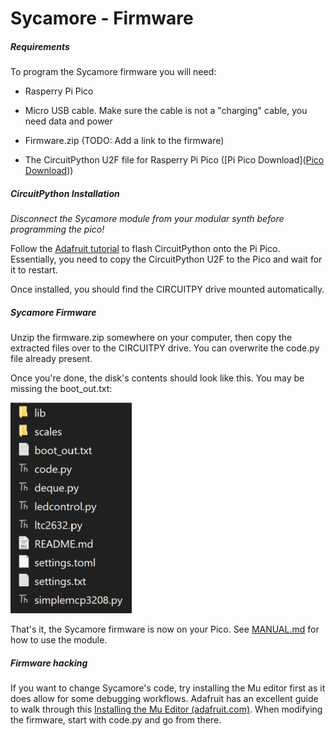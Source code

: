 # Sycamore - Firmware

##### Requirements

To program the Sycamore firmware you will need:

- Rasperry Pi Pico

- Micro USB cable. Make sure the cable is not a "charging" cable, you need data and power

- Firmware.zip (TODO: Add a link to the firmware)

- The CircuitPython U2F file for Rasperry Pi Pico ([Pi Pico Download]([Pico Download](https://circuitpython.org/board/raspberry_pi_pico/)))

##### CircuitPython Installation

*Disconnect the Sycamore module from your modular synth before programming the pico!*

Follow the [Adafruit tutorial]((https://learn.adafruit.com/getting-started-with-raspberry-pi-pico-circuitpython/circuitpython)) to flash CircuitPython onto the Pi Pico. Essentially, you need to copy the CircuitPython U2F to the Pico and wait for it to restart.

Once installed, you should find the CIRCUITPY drive mounted automatically.

##### Sycamore Firmware

Unzip the firmware.zip somewhere on your computer, then copy the extracted files over to the CIRCUITPY drive. You can overwrite the code.py file already present.

Once you're done, the disk's contents should look like this. You may be missing the boot_out.txt:

![](images/firmware.png)

That's it, the Sycamore firmware is now on your Pico. See [MANUAL.md](MANUAL.md) for how to use the module.



##### Firmware hacking

If you want to change Sycamore's code, try installing the Mu editor first as it does allow for some debugging workflows. Adafruit has an excellent guide to walk through this [Installing the Mu Editor (adafruit.com)](https://learn.adafruit.com/welcome-to-circuitpython/installing-mu-editor). When modifying the firmware, start with code.py and go from there.
